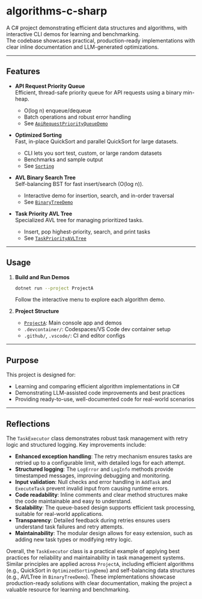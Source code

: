 # algorithms-c-sharp

A C# project demonstrating efficient data structures and algorithms, with interactive CLI demos for learning and benchmarking.  
The codebase showcases practical, production-ready implementations with clear inline documentation and LLM-generated optimizations.

---

## Features

- **API Request Priority Queue**  
  Efficient, thread-safe priority queue for API requests using a binary min-heap.  
  - O(log n) enqueue/dequeue  
  - Batch operations and robust error handling  
  - See [`ApiRequestPriorityQueueDemo`](ProjectA/ApiRequestPriorityQueueDemo.cs)

- **Optimized Sorting**  
  Fast, in-place QuickSort and parallel QuickSort for large datasets.  
  - CLI lets you sort test, custom, or large random datasets  
  - Benchmarks and sample output  
  - See [`Sorting`](ProjectA/OptimizedSortingDemo.cs)

- **AVL Binary Search Tree**  
  Self-balancing BST for fast insert/search (O(log n)).  
  - Interactive demo for insertion, search, and in-order traversal  
  - See [`BinaryTreeDemo`](ProjectA/BinaryTreeDemo.cs)

- **Task Priority AVL Tree**  
  Specialized AVL tree for managing prioritized tasks.  
  - Insert, pop highest-priority, search, and print tasks  
  - See [`TaskPriorityAVLTree`](ProjectA/TaskPriorityAVLTree.cs)

---

## Usage

1. **Build and Run Demos**  
   ```sh
   dotnet run --project ProjectA
   ```
   Follow the interactive menu to explore each algorithm demo.

2. **Project Structure**
   - [`ProjectA`](ProjectA/): Main console app and demos
   - `.devcontainer/`: Codespaces/VS Code dev container setup
   - `.github/`, `.vscode/`: CI and editor configs

---

## Purpose

This project is designed for:
- Learning and comparing efficient algorithm implementations in C#
- Demonstrating LLM-assisted code improvements and best practices
- Providing ready-to-use, well-documented code for real-world scenarios

---

## Reflections

The `TaskExecutor` class demonstrates robust task management with retry logic and structured logging. Key improvements include:

- **Enhanced exception handling**: The retry mechanism ensures tasks are retried up to a configurable limit, with detailed logs for each attempt.
- **Structured logging**: The `LogError` and `LogInfo` methods provide timestamped messages, improving debugging and monitoring.
- **Input validation**: Null checks and error handling in `AddTask` and `ExecuteTask` prevent invalid input from causing runtime errors.
- **Code readability**: Inline comments and clear method structures make the code maintainable and easy to understand.
- **Scalability**: The queue-based design supports efficient task processing, suitable for real-world applications.
- **Transparency**: Detailed feedback during retries ensures users understand task failures and retry attempts.
- **Maintainability**: The modular design allows for easy extension, such as adding new task types or modifying retry logic.

Overall, the `TaskExecutor` class is a practical example of applying best practices for reliability and maintainability in task management systems. Similar principles are applied across `ProjectA`, including efficient algorithms (e.g., QuickSort in `OptimizedSortingDemo`) and self-balancing data structures (e.g., AVLTree in `BinaryTreeDemo`). These implementations showcase production-ready solutions with clear documentation, making the project a valuable resource for learning and benchmarking.
